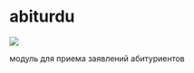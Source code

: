 abiturdu
========

<img src="http://msunicorn.ru/wp-content/uploads/2014/04/1.jpg" />

модуль для приема  заявлений абитуриентов

